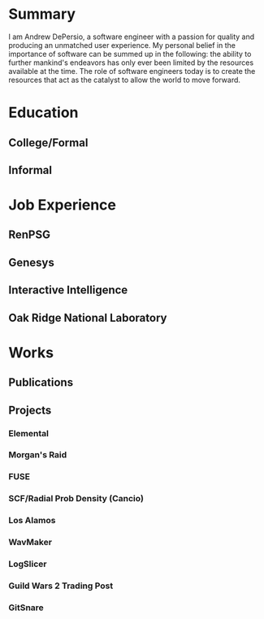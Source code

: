 # Summary

I am Andrew DePersio, a software engineer with a passion for quality and producing an unmatched user experience.
My personal belief in the importance of software can be summed up in the following: the ability to further
mankind's endeavors has only ever been limited by the resources available at the time. The role of software
engineers today is to create the resources that act as the catalyst to allow the world to move forward.
<!-- Something about how I've worked in a variety of platforms and industry in many roles -->

# Education

## College/Formal

<!-- Started programming self-taught, TI-83 calculator, modding game consoles and MP3 players introduced me to lots of things (editing configs, reading logs, troubleshooting etc)  -->
<!-- Decided to study Computer Science because I had seen all the cool things that could be done through software and I wanted to be a part of it.  I chose BSU because of emphasis on immersive learning which I would later put into practice.  -->
<!-- Always had a love for Physics and decided to minor in Applied Physics/Nanoscience.  The freaking giant SDS and CVDS Electron microscope, working with Dr. Cancio. -->
<!-- Third love of music.  Marching band + Basketball band.  Met wife through it -->

## Informal

<!-- Multiple online courses/MOOCs (.NET, Node.js, React.js, AWS, Azure).  AWS certification as a part of company push to move to the cloud -->

# Job Experience

## RenPSG

## Genesys

## Interactive Intelligence

## Oak Ridge National Laboratory

# Works

## Publications

## Projects

### Elemental

### Morgan's Raid

### FUSE

### SCF/Radial Prob Density (Cancio)

### Los Alamos

### WavMaker

### LogSlicer

### Guild Wars 2 Trading Post

### GitSnare